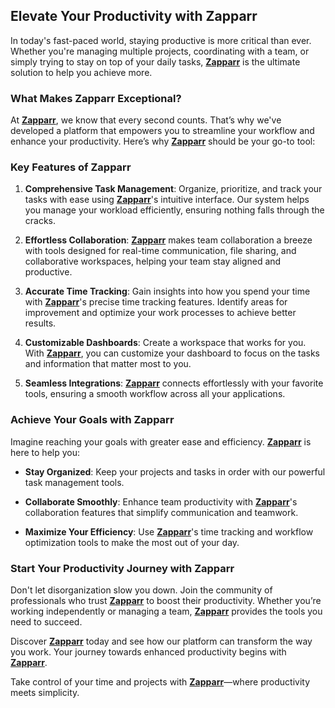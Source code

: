 ## Elevate Your Productivity with Zapparr

In today's fast-paced world, staying productive is more critical than ever. Whether you're managing multiple projects, coordinating with a team, or simply trying to stay on top of your daily tasks, [**Zapparr**](https://zapparr.org) is the ultimate solution to help you achieve more.

### What Makes Zapparr Exceptional?

At [**Zapparr**](https://zapparr.org), we know that every second counts. That’s why we've developed a platform that empowers you to streamline your workflow and enhance your productivity. Here’s why [**Zapparr**](https://zapparr.org) should be your go-to tool:

### Key Features of Zapparr

1. **Comprehensive Task Management**: Organize, prioritize, and track your tasks with ease using [**Zapparr**](https://zapparr.org)'s intuitive interface. Our system helps you manage your workload efficiently, ensuring nothing falls through the cracks.

2. **Effortless Collaboration**: [**Zapparr**](https://zapparr.org) makes team collaboration a breeze with tools designed for real-time communication, file sharing, and collaborative workspaces, helping your team stay aligned and productive.

3. **Accurate Time Tracking**: Gain insights into how you spend your time with [**Zapparr**](https://zapparr.org)'s precise time tracking features. Identify areas for improvement and optimize your work processes to achieve better results.

4. **Customizable Dashboards**: Create a workspace that works for you. With [**Zapparr**](https://zapparr.org), you can customize your dashboard to focus on the tasks and information that matter most to you.

5. **Seamless Integrations**: [**Zapparr**](https://zapparr.org) connects effortlessly with your favorite tools, ensuring a smooth workflow across all your applications.

### Achieve Your Goals with Zapparr

Imagine reaching your goals with greater ease and efficiency. [**Zapparr**](https://zapparr.org) is here to help you:

- **Stay Organized**: Keep your projects and tasks in order with our powerful task management tools.

- **Collaborate Smoothly**: Enhance team productivity with [**Zapparr**](https://zapparr.org)'s collaboration features that simplify communication and teamwork.

- **Maximize Your Efficiency**: Use [**Zapparr**](https://zapparr.org)'s time tracking and workflow optimization tools to make the most out of your day.

### Start Your Productivity Journey with Zapparr

Don't let disorganization slow you down. Join the community of professionals who trust [**Zapparr**](https://zapparr.org) to boost their productivity. Whether you’re working independently or managing a team, [**Zapparr**](https://zapparr.org) provides the tools you need to succeed.

Discover [**Zapparr**](https://zapparr.org) today and see how our platform can transform the way you work. Your journey towards enhanced productivity begins with [**Zapparr**](https://zapparr.org).

Take control of your time and projects with [**Zapparr**](https://zapparr.org)—where productivity meets simplicity.

